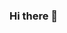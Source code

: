 ### Hi there 👋

<!--
**ece-sesen/ece-sesen** is a ✨ _special_ ✨ repository because its `README.md` (this file) appears on your GitHub profile.

Here are some ideas to get you started:

- 🔭 I’m currently studying in Bilkent University.
- 🌱 I’m currently learning computer science and this is my first year in department.
- 👯 I’m looking to collaborate on ...
- 🤔 I’m looking for help with ...
- 💬 Ask me about ...
- 📫 How to reach me: ece.sesen@ug.bilkent.edu.tr
- 😄 Pronouns: ...
- ⚡ Fun fact: ...
-->
